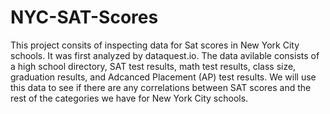 # NYC-SAT-Scores

This project consits of inspecting data for Sat scores in New York City schools. It was first analyzed by dataquest.io. The data avilable consists of a high school directory, SAT test results, math test results, class size, graduation results, and Adcanced Placement (AP) test results. We will use this data to see if there are any correlations between SAT scores and the rest of the categories we have for New York City schools.
